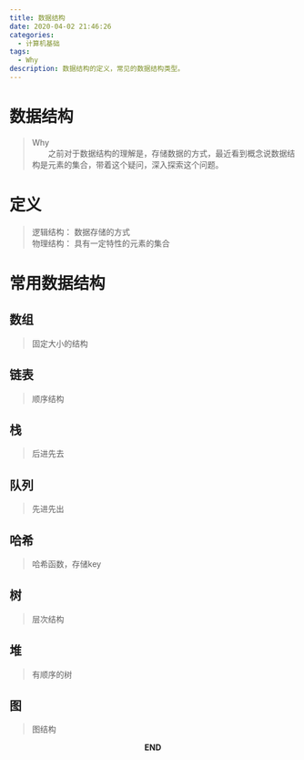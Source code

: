 ```yaml
---
title: 数据结构
date: 2020-04-02 21:46:26
categories:
  - 计算机基础
tags:
  - Why
description: 数据结构的定义，常见的数据结构类型。
---
```


# 数据结构
> Why  
> &emsp;&emsp;之前对于数据结构的理解是，存储数据的方式，最近看到概念说数据结构是元素的集合，带着这个疑问，深入探索这个问题。

# 定义
> 逻辑结构： 数据存储的方式  
> 物理结构： 具有一定特性的元素的集合

# 常用数据结构
## 数组
> 固定大小的结构
## 链表
> 顺序结构
## 栈
> 后进先去
## 队列
> 先进先出
## 哈希
> 哈希函数，存储key
## 树
> 层次结构
## 堆
> 有顺序的树
## 图
> 图结构

<p style="text-align: center"><strong>END</strong></p>
